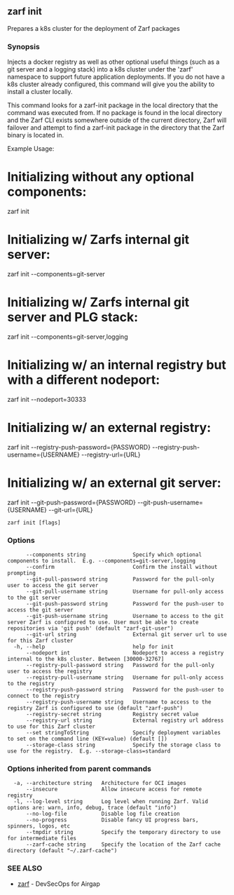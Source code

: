 ## zarf init

Prepares a k8s cluster for the deployment of Zarf packages

### Synopsis

Injects a docker registry as well as other optional useful things (such as a git server and a logging stack) into a k8s cluster under the 'zarf' namespace to support future application deployments. 
If you do not have a k8s cluster already configured, this command will give you the ability to install a cluster locally.

This command looks for a zarf-init package in the local directory that the command was executed from. If no package is found in the local directory and the Zarf CLI exists somewhere outside of the current directory, Zarf will failover and attempt to find a zarf-init package in the directory that the Zarf binary is located in.



Example Usage:
# Initializing without any optional components:
zarf init

# Initializing w/ Zarfs internal git server:
zarf init --components=git-server

# Initializing w/ Zarfs internal git server and PLG stack:
zarf init --components=git-server,logging

# Initializing w/ an internal registry but with a different nodeport:
zarf init --nodeport=30333

# Initializing w/ an external registry:
zarf init --registry-push-password={PASSWORD} --registry-push-username={USERNAME} --registry-url={URL}

# Initializing w/ an external git server:
zarf init --git-push-password={PASSWORD} --git-push-username={USERNAME} --git-url={URL}



```
zarf init [flags]
```

### Options

```
      --components string               Specify which optional components to install.  E.g. --components=git-server,logging
      --confirm                         Confirm the install without prompting
      --git-pull-password string        Password for the pull-only user to access the git server
      --git-pull-username string        Username for pull-only access to the git server
      --git-push-password string        Password for the push-user to access the git server
      --git-push-username string        Username to access to the git server Zarf is configured to use. User must be able to create repositories via 'git push' (default "zarf-git-user")
      --git-url string                  External git server url to use for this Zarf cluster
  -h, --help                            help for init
      --nodeport int                    Nodeport to access a registry internal to the k8s cluster. Between [30000-32767]
      --registry-pull-password string   Password for the pull-only user to access the registry
      --registry-pull-username string   Username for pull-only access to the registry
      --registry-push-password string   Password for the push-user to connect to the registry
      --registry-push-username string   Username to access to the registry Zarf is configured to use (default "zarf-push")
      --registry-secret string          Registry secret value
      --registry-url string             External registry url address to use for this Zarf cluster
      --set stringToString              Specify deployment variables to set on the command line (KEY=value) (default [])
      --storage-class string            Specify the storage class to use for the registry.  E.g. --storage-class=standard
```

### Options inherited from parent commands

```
  -a, --architecture string   Architecture for OCI images
      --insecure              Allow insecure access for remote registry
  -l, --log-level string      Log level when running Zarf. Valid options are: warn, info, debug, trace (default "info")
      --no-log-file           Disable log file creation
      --no-progress           Disable fancy UI progress bars, spinners, logos, etc
      --tmpdir string         Specify the temporary directory to use for intermediate files
      --zarf-cache string     Specify the location of the Zarf cache directory (default "~/.zarf-cache")
```

### SEE ALSO

* [zarf](zarf.md)	 - DevSecOps for Airgap

